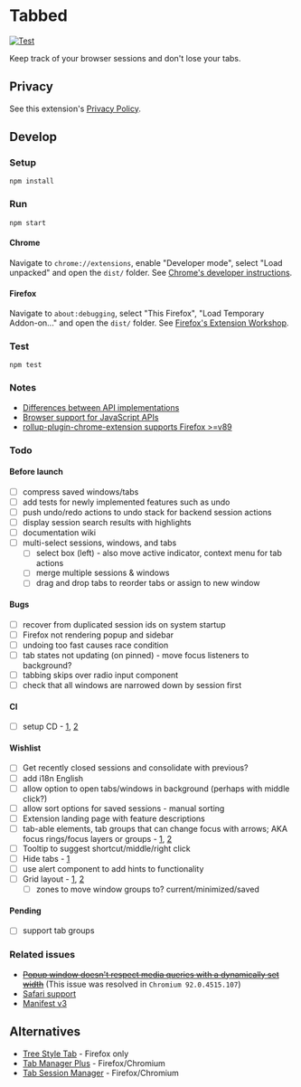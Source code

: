 # Tabbed

[![Test](https://github.com/brettinternet/tabbed/actions/workflows/test.yml/badge.svg)](https://github.com/brettinternet/tabbed/actions/workflows/test.yml)

Keep track of your browser sessions and don't lose your tabs.

## Privacy

See this extension's [Privacy Policy](./PRIVACYPOLICY.md).

## Develop

### Setup

```
npm install
```

### Run

```
npm start
```

#### Chrome

Navigate to `chrome://extensions`, enable "Developer mode", select "Load unpacked" and open the `dist/` folder. See [Chrome's developer instructions](https://developer.chrome.com/docs/extensions/mv3/getstarted/).

#### Firefox

Navigate to `about:debugging`, select "This Firefox", "Load Temporary Addon-on..." and open the `dist/` folder. See [Firefox's Extension Workshop](https://extensionworkshop.com/documentation/develop/temporary-installation-in-firefox/).

### Test

```
npm test
```

### Notes

- [Differences between API implementations](https://developer.mozilla.org/en-US/docs/Mozilla/Add-ons/WebExtensions/Differences_between_API_implementations)
- [Browser support for JavaScript APIs](https://developer.mozilla.org/en-US/docs/Mozilla/Add-ons/WebExtensions/Browser_support_for_JavaScript_APIs)
- [rollup-plugin-chrome-extension supports Firefox >=v89](https://github.com/extend-chrome/rollup-plugin-chrome-extension#%EF%B8%8F-what-about-firefox-support)

### Todo

#### Before launch

- [ ] compress saved windows/tabs
- [ ] add tests for newly implemented features such as undo
- [ ] push undo/redo actions to undo stack for backend session actions
- [ ] display session search results with highlights
- [ ] documentation wiki
- [ ] multi-select sessions, windows, and tabs
  - [ ] select box (left) - also move active indicator, context menu for tab actions
  - [ ] merge multiple sessions & windows
  - [ ] drag and drop tabs to reorder tabs or assign to new window

#### Bugs

- [ ] recover from duplicated session ids on system startup
- [ ] Firefox not rendering popup and sidebar
- [ ] undoing too fast causes race condition
- [ ] tab states not updating (on pinned) - move focus listeners to background?
- [ ] tabbing skips over radio input component
- [ ] check that all windows are narrowed down by session first

#### CI

- [ ] setup CD - [1](https://circleci.com/blog/continuously-deploy-a-chrome-extension/), [2](https://medium.com/slido-dev-blog/chrome-extensions-and-continuous-integration-392206f7e414)

#### Wishlist

- [ ] Get recently closed sessions and consolidate with previous?
- [ ] add i18n English
- [ ] allow option to open tabs/windows in background (perhaps with middle click?)
- [ ] allow sort options for saved sessions - manual sorting
- [ ] Extension landing page with feature descriptions
- [ ] tab-able elements, tab groups that can change focus with arrows; AKA focus rings/focus layers or groups - [1](https://github.com/discord/focus-rings), [2](https://github.com/davidtheclark/focus-group)
- [ ] Tooltip to suggest shortcut/middle/right click
- [ ] Hide tabs - [1](https://developer.mozilla.org/en-US/docs/Mozilla/Add-ons/WebExtensions/API/tabs/hide)
- [ ] use alert component to add hints to functionality
- [ ] Grid layout - [1](https://github.com/isaacHagoel/svelte-dnd-action), [2](https://github.com/vaheqelyan/svelte-grid)
  - [ ] zones to move window groups to? current/minimized/saved

#### Pending

- [ ] support tab groups

### Related issues

- ~~[Popup window doesn't respect media queries with a dynamically set width](https://bugs.chromium.org/p/chromium/issues/detail?id=1230120)~~ (This issue was resolved in `Chromium 92.0.4515.107`)
- [Safari support](https://github.com/mozilla/webextension-polyfill/issues/234)
- [Manifest v3](https://github.com/extend-chrome/rollup-plugin-chrome-extension/discussions/79)

## Alternatives

- [Tree Style Tab](https://github.com/piroor/treestyletab) - Firefox only
- [Tab Manager Plus](https://github.com/stefanXO/Tab-Manager-Plus) - Firefox/Chromium
- [Tab Session Manager](https://github.com/sienori/Tab-Session-Manager) - Firefox/Chromium
